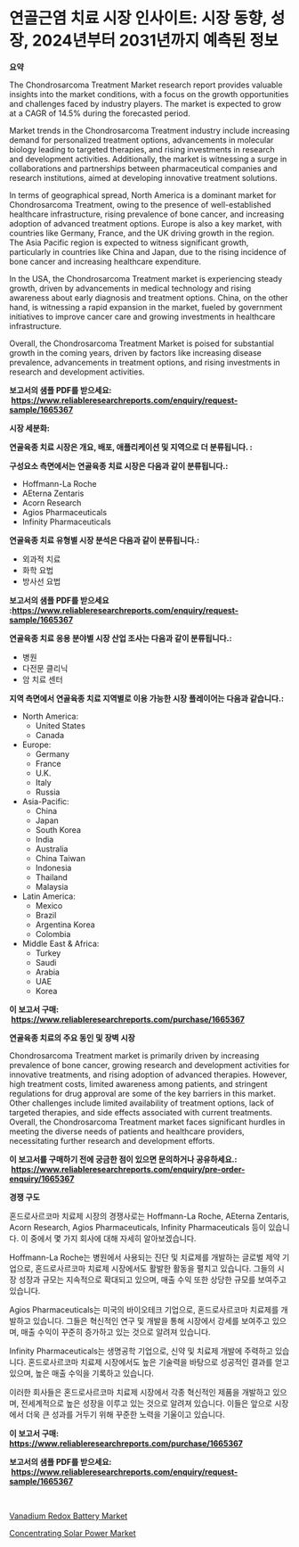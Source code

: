 <p><h1>연골근염 치료 시장 인사이트: 시장 동향, 성장, 2024년부터 2031년까지 예측된 정보</h1></p><p><strong>요약</strong></p>
<p><p>The Chondrosarcoma Treatment Market research report provides valuable insights into the market conditions, with a focus on the growth opportunities and challenges faced by industry players. The market is expected to grow at a CAGR of 14.5% during the forecasted period.</p><p>Market trends in the Chondrosarcoma Treatment industry include increasing demand for personalized treatment options, advancements in molecular biology leading to targeted therapies, and rising investments in research and development activities. Additionally, the market is witnessing a surge in collaborations and partnerships between pharmaceutical companies and research institutions, aimed at developing innovative treatment solutions.</p><p>In terms of geographical spread, North America is a dominant market for Chondrosarcoma Treatment, owing to the presence of well-established healthcare infrastructure, rising prevalence of bone cancer, and increasing adoption of advanced treatment options. Europe is also a key market, with countries like Germany, France, and the UK driving growth in the region. The Asia Pacific region is expected to witness significant growth, particularly in countries like China and Japan, due to the rising incidence of bone cancer and increasing healthcare expenditure.</p><p>In the USA, the Chondrosarcoma Treatment market is experiencing steady growth, driven by advancements in medical technology and rising awareness about early diagnosis and treatment options. China, on the other hand, is witnessing a rapid expansion in the market, fueled by government initiatives to improve cancer care and growing investments in healthcare infrastructure.</p><p>Overall, the Chondrosarcoma Treatment Market is poised for substantial growth in the coming years, driven by factors like increasing disease prevalence, advancements in treatment options, and rising investments in research and development activities.</p></p>
<p><strong>보고서의 샘플 PDF를 받으세요: &nbsp;<a href="https://www.reliableresearchreports.com/enquiry/request-sample/1665367">https://www.reliableresearchreports.com/enquiry/request-sample/1665367</a></strong></p>
<p><strong>시장 세분화:</strong></p>
<p><strong> 연골육종 치료 시장은 개요, 배포, 애플리케이션 및 지역으로 더 분류됩니다. :</strong></p>
<p><strong>구성요소 측면에서는 연골육종 치료 시장은 다음과 같이 분류됩니다.:</strong></p>
<p><ul><li>Hoffmann-La Roche</li><li>AEterna Zentaris</li><li>Acorn Research</li><li>Agios Pharmaceuticals</li><li>Infinity Pharmaceuticals</li></ul></p>
<p><strong> 연골육종 치료 유형별 시장 분석은 다음과 같이 분류됩니다.:</strong></p>
<p><ul><li>외과적 치료</li><li>화학 요법</li><li>방사선 요법</li></ul></p>
<p><strong>보고서의 샘플 PDF를 받으세요 :<a href="https://www.reliableresearchreports.com/enquiry/request-sample/1665367">https://www.reliableresearchreports.com/enquiry/request-sample/1665367</a></strong></p>
<p><strong> 연골육종 치료 응용 분야별 시장 산업 조사는 다음과 같이 분류됩니다.:</strong></p>
<p><ul><li>병원</li><li>다전문 클리닉</li><li>암 치료 센터</li></ul></p>
<p><strong>지역 측면에서 연골육종 치료 지역별로 이용 가능한 시장 플레이어는 다음과 같습니다.:</strong></p>
<p><ul>
    <li>
        North America:
        <ul>
            <li>United States</li>
            <li>Canada</li>
        </ul>
    </li>
    <li>
        Europe:
        <ul>
            <li>Germany</li>
            <li>France</li>
            <li>U.K.</li>
            <li>Italy</li>
            <li>Russia</li>
        </ul>
    </li>
    <li>
        Asia-Pacific:
        <ul>
            <li>China</li>
            <li>Japan</li>
            <li>South Korea</li>
            <li>India</li>
            <li>Australia</li>
            <li>China Taiwan</li>
            <li>Indonesia</li>
            <li>Thailand</li>
            <li>Malaysia</li>
        </ul>
    </li>
    <li>
        Latin America:
        <ul>
            <li>Mexico</li>
            <li>Brazil</li>
            <li>Argentina Korea</li>
            <li>Colombia</li>
        </ul>
    </li>
    <li>
        Middle East & Africa:
        <ul>
            <li>Turkey</li>
            <li>Saudi</li>
            <li>Arabia</li>
            <li>UAE</li>
            <li>Korea</li>
        </ul>
    </li>
    </ul></p>
<p><strong>이 보고서 구매: &nbsp;<a href="https://www.reliableresearchreports.com/purchase/1665367">https://www.reliableresearchreports.com/purchase/1665367</a></strong></p>
<p><strong>연골육종 치료의 주요 동인 및 장벽 시장</strong></p>
<p><p>Chondrosarcoma Treatment market is primarily driven by increasing prevalence of bone cancer, growing research and development activities for innovative treatments, and rising adoption of advanced therapies. However, high treatment costs, limited awareness among patients, and stringent regulations for drug approval are some of the key barriers in this market. Other challenges include limited availability of treatment options, lack of targeted therapies, and side effects associated with current treatments. Overall, the Chondrosarcoma Treatment market faces significant hurdles in meeting the diverse needs of patients and healthcare providers, necessitating further research and development efforts.</p></p>
<p><strong>이 보고서를 구매하기 전에 궁금한 점이 있으면 문의하거나 공유하세요.: &nbsp;<a href="https://www.reliableresearchreports.com/enquiry/pre-order-enquiry/1665367">https://www.reliableresearchreports.com/enquiry/pre-order-enquiry/1665367</a></strong></p>
<p><strong>경쟁 구도</strong></p>
<p><p>혼드로사르코마 치료제 시장의 경쟁사로는 Hoffmann-La Roche, AEterna Zentaris, Acorn Research, Agios Pharmaceuticals, Infinity Pharmaceuticals 등이 있습니다. 이 중에서 몇 가지 회사에 대해 자세히 알아보겠습니다.</p><p>Hoffmann-La Roche는 병원에서 사용되는 진단 및 치료제를 개발하는 글로벌 제약 기업으로, 혼드로사르코마 치료제 시장에서도 활발한 활동을 펼치고 있습니다. 그들의 시장 성장과 규모는 지속적으로 확대되고 있으며, 매출 수익 또한 상당한 규모를 보여주고 있습니다.</p><p>Agios Pharmaceuticals는 미국의 바이오테크 기업으로, 혼드로사르코마 치료제를 개발하고 있습니다. 그들은 혁신적인 연구 및 개발을 통해 시장에서 강세를 보여주고 있으며, 매출 수익이 꾸준히 증가하고 있는 것으로 알려져 있습니다.</p><p>Infinity Pharmaceuticals는 생명공학 기업으로, 신약 및 치료제 개발에 주력하고 있습니다. 혼드로사르코마 치료제 시장에서도 높은 기술력을 바탕으로 성공적인 결과를 얻고 있으며, 높은 매출 수익을 기록하고 있습니다.</p><p>이러한 회사들은 혼드로사르코마 치료제 시장에서 각종 혁신적인 제품을 개발하고 있으며, 전세계적으로 높은 성장을 이루고 있는 것으로 알려져 있습니다. 이들은 앞으로 시장에서 더욱 큰 성과를 거두기 위해 꾸준한 노력을 기울이고 있습니다.</p></p>
<p><strong>이 보고서 구매: &nbsp; <a href="https://www.reliableresearchreports.com/purchase/1665367">https://www.reliableresearchreports.com/purchase/1665367</a></strong></p>
<p><strong>보고서의 샘플 PDF를 받으세요: &nbsp;<a href="https://www.reliableresearchreports.com/enquiry/request-sample/1665367">https://www.reliableresearchreports.com/enquiry/request-sample/1665367</a></strong><strong></strong></p>
<p>&nbsp;</p>
<p><p><a href="https://github.com/nancykennedykellievqfqt2/Market-Research-Report-List-1/blob/main/vanadium-redox-battery-market.md">Vanadium Redox Battery Market</a></p><p><a href="https://github.com/seekum/Market-Research-Report-List-2/blob/main/concentrating-solar-power-market.md">Concentrating Solar Power Market</a></p></p>
